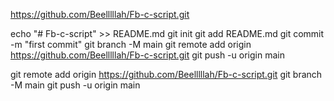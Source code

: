 https://github.com/Beelllllah/Fb-c-script.git

echo "# Fb-c-script" >> README.md
git init
git add README.md
git commit -m "first commit"
git branch -M main
git remote add origin https://github.com/Beelllllah/Fb-c-script.git
git push -u origin main

git remote add origin https://github.com/Beelllllah/Fb-c-script.git
git branch -M main
git push -u origin main
